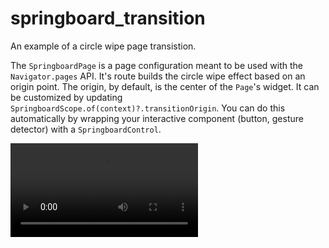 # springboard_transition

An example of a circle wipe page transistion.

The `SpringboardPage` is a page configuration meant to be used with the `Navigator.pages` API. It's route builds the circle wipe effect based on an origin point. The origin, by default, is the center of the `Page`'s widget. It can be customized by updating `SpringboardScope.of(context)?.transitionOrigin`. You can do this automatically by wrapping your interactive component (button, gesture detector) with a
`SpringboardControl`.

![](assets/demo.mov)
